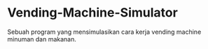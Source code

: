 # Vending-Machine-Simulator
Sebuah program yang mensimulasikan cara kerja vending machine minuman dan makanan.
